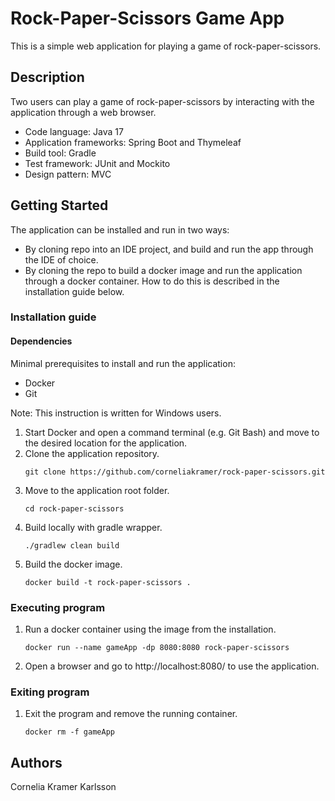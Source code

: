 # Rock-Paper-Scissors Game App

This is a simple web application for playing a game of rock-paper-scissors. 

## Description
Two users can play a game of rock-paper-scissors by interacting with the application through a web browser.
* Code language: Java 17
* Application frameworks: Spring Boot and Thymeleaf
* Build tool: Gradle
* Test framework: JUnit and Mockito
* Design pattern: MVC

## Getting Started
The application can be installed and run in two ways:
* By cloning repo into an IDE project, and build and run the app through the IDE of choice.
* By cloning the repo to build a docker image and run the application through a docker container. How to do this is described in the installation guide below. 

### Installation guide
#### Dependencies
Minimal prerequisites to install and run the application:
* Docker
* Git
  
Note: This instruction is written for Windows users.

1. Start Docker and open a command terminal (e.g. Git Bash) and move to the desired location for the application. 
1. Clone the application repository.
      ```
      git clone https://github.com/corneliakramer/rock-paper-scissors.git
      ```
1. Move to the application root folder.
      ```
      cd rock-paper-scissors
      ```
1. Build locally with gradle wrapper.
      ```
      ./gradlew clean build
      ```
1. Build the docker image.
      ```
      docker build -t rock-paper-scissors .
      ```

### Executing program
1. Run a docker container using the image from the installation.
      ```
      docker run --name gameApp -dp 8080:8080 rock-paper-scissors
      ```
1. Open a browser and go to http://localhost:8080/ to use the application. 

### Exiting program
1. Exit the program and remove the running container.
      ```
      docker rm -f gameApp
      ```
                    
## Authors

Cornelia Kramer Karlsson
